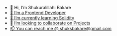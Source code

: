- 👋 Hi, I’m Shukuralillahi Bakare
  <U>
- 👀 I’m a Frontend Developer
- 🌱 I’m currently learning Solidity
- 💞️ I’m looking to collaborate on Projects
- 📫 You can reach me @ shuksbakare@gmail.com

<!---
Oluwapelumi-ar/Oluwapelumi-ar is a ✨ special ✨ repository because its `README.md` (this file) appears on your GitHub profile.
You can click the Preview link to take a look at your changes.
--->
